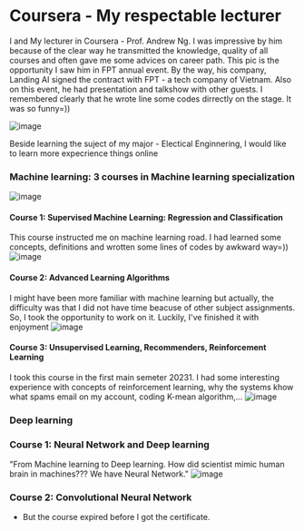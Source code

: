 # Coursera - My respectable lecturer

I and My lecturer in Coursera - Prof. Andrew Ng. I was impressive by him because of the clear way he transmitted the knowledge, quality of all courses and often gave me some advices on career path. This pic is the opportunity I saw him in FPT annual event. By the way, his company, Landing AI signed the contract with FPT - a tech company of Vietnam. Also on this event, he had presentation and talkshow with other guests. I remembered clearly that he wrote line some codes dirrectly on the stage. It was so funny=))

![image](https://github.com/user-attachments/assets/7aeecef3-39da-420c-ac2f-5bdf4579f5e2)




Beside learning the suject of my major - Electical Enginnering, I would like to learn more expecrience things online
### Machine learning: 3 courses in Machine learning specialization
![image](https://github.com/user-attachments/assets/b9a26bea-d24a-4fe9-9537-c80f3f441418)

#### Course 1: Supervised Machine Learning: Regression and Classification
This course instructed me on machine learning road. I had learned some concepts, definitions and wrotten some lines of codes by awkward way=)) 
![image](https://github.com/user-attachments/assets/ca04825b-7f40-487d-93dd-6b05b5aa3509)

#### Course 2: Advanced Learning Algorithms
I might have been more familiar with machine learning but actually, the difficulty was that I did not have time beacuse of other subject assignments. So, I took the opportunity to work on it. Luckily, I've finished it with enjoyment 
![image](https://github.com/user-attachments/assets/9f9826b4-cb86-4a46-b7b3-c5c2a99fc191)

#### Course 3: Unsupervised Learning, Recommenders, Reinforcement Learning
I took this course in the first main semeter 20231. I had some interesting experience with concepts of reinforcement learning, why the systems khow what spams email on my account, coding K-mean algorithm,...
![image](https://github.com/user-attachments/assets/27e2f232-9dee-4519-8efa-f82f8d93f4f3)

### Deep learning
### Course 1: Neural  Network and Deep learning
"From Machine learning to Deep learning. How did scientist mimic human brain in machines??? We have Neural Network." 
![image](https://github.com/user-attachments/assets/4ba36207-04d5-45cb-a446-1ac36f51aca8)
### Course 2: Convolutional Neural Network
* But the course expired before I got the certificate.






